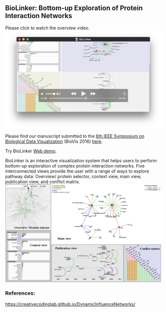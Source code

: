 ## BioLinker: Bottom-up Exploration of Protein Interaction Networks
Please click to watch the overview video.
[![ScreenShot](https://github.com/CreativeCodingLab/BioLinker/blob/master/figures/TeaserVideo.png)](http://www2.cs.uic.edu/~tdang/BioLinker/BioLinker.mp4)

Please find our manuscript submitted to the [6th IEEE Symposium on Biological Data Visualization](http://biovis.net/2016/index.html) (BioVis 2016) [here](https://github.com/CreativeCodingLab/BioLinker/blob/master/figures/Dang2016BioLinker.pdf).

Try BioLinker [Web demo](http://www2.cs.uic.edu/~tdang/BioLinker/).

BioLinker is an interactive visualization system that helps users to perform bottom-up exploration of complex protein interaction networks. Five interconnected views provide the user with a range of ways to explore pathway data: Overview/ protein selector, context view, main view, publication view, and conflict matrix.  
![ScreenShot](https://github.com/CreativeCodingLab/BioLinker/blob/master/figures/Figure1.png)


### References:
https://creativecodinglab.github.io/DynamicInfluenceNetworks/

